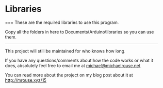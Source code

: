 # Libraries
===
These are the required libraries to use this program.

Copy all the folders in here to Documents\Arduino\libraries so you can use them.

---

This project will still be maintained for who knows how long.

If you have any questions/comments about how the code works or what it does, absolutely feel free to email me at michael@michaelrouse.net

You can read more about the project on my blog post about it at http://mrouse.xyz/15 
